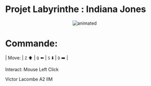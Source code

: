 
# Projet Labyrinthe : Indiana Jones

<p align="center">
    <img src="https://media.tenor.com/eqLNYv0A9TQAAAAC/swap-indiana-jones.gif" alt="animated" />
</p>

# Commande:

| Move: | `Z` :arrow_up: | `Q` :arrow_left: | `S` :arrow_down: | `D` :arrow_right: |

Interact: Mouse Left Click

Victor Lacombe A2 IIM
